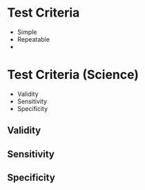 Test Criteria
=============

  * Simple
  * Repeatable
  * 

Test Criteria (Science)
=======================
  * Validity
  * Sensitivity
  * Specificity

Validity
--------

Sensitivity
-----------

Specificity
-----------
